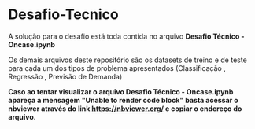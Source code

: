 # Desafio-Tecnico
A solução para o desafio está toda contida no arquivo **Desafio Técnico - Oncase.ipynb** 

Os demais arquivos deste repositório são os datasets de treino e de teste para cada um dos tipos de problema apresentados (Classificação , Regressão , Previsão de Demanda)

**Caso ao tentar visualizar o arquivo Desafio Técnico - Oncase.ipynb apareça a mensagem "Unable to render code block" basta acessar o nbviewer através do link https://nbviewer.org/ e copiar o endereço do arquivo.**


